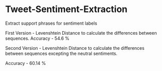 # Tweet-Sentiment-Extraction
Extract support phrases for sentiment labels

First Version -
Levenshtein Distance to calculate the differences between sequences.
Accuracy - 54.6 %

Second Version -
Levenshtein Distance to calculate the differences between sequences excepting the neutral sentiments. 

Accuracy - 60.14 %

